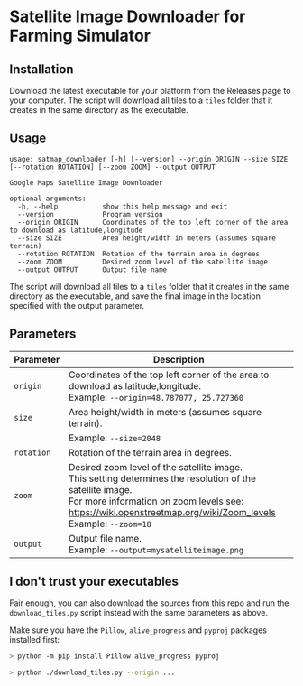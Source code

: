# Satellite Image Downloader for Farming Simulator

## Installation

Download the latest executable for your platform from the Releases page to your computer. The script will download all tiles to a `tiles` folder that it creates in the same directory as the executable.

## Usage
```
usage: satmap_downloader [-h] [--version] --origin ORIGIN --size SIZE [--rotation ROTATION] [--zoom ZOOM] --output OUTPUT

Google Maps Satellite Image Downloader

optional arguments:
  -h, --help           show this help message and exit
  --version            Program version
  --origin ORIGIN      Coordinates of the top left corner of the area to download as latitude,longitude
  --size SIZE          Area height/width in meters (assumes square terrain)
  --rotation ROTATION  Rotation of the terrain area in degrees
  --zoom ZOOM          Desired zoom level of the satellite image
  --output OUTPUT      Output file name
```

The script will download all tiles to a `tiles` folder that it creates in the same directory as the executable, and save the final image in the location specified with the output parameter.

## Parameters

| Parameter | Description |
| --------- | ----------- |
| `origin` | Coordinates of the top left corner of the area to download as latitude,longitude.<br>Example: `--origin=48.787077, 25.727360`                                          |
| `size` | Area height/width in meters (assumes square terrain). |
|        | Example: `--size=2048`|
| `rotation` | Rotation of the terrain area in degrees. |
| `zoom` | Desired zoom level of the satellite image.<br>This setting determines the resolution of the satellite image.<br>For more information on zoom levels see: https://wiki.openstreetmap.org/wiki/Zoom_levels<br>Example: `--zoom=18` |
| `output` | Output file name.<br>Example: `--output=mysatelliteimage.png` |

## I don't trust your executables

Fair enough, you can also download the sources from this repo and run the `download_tiles.py` script instead with the same parameters as above.

Make sure you have the `Pillow`, `alive_progress` and `pyproj` packages installed first:

```bash
> python -m pip install Pillow alive_progress pyproj

> python ./download_tiles.py --origin ...
```